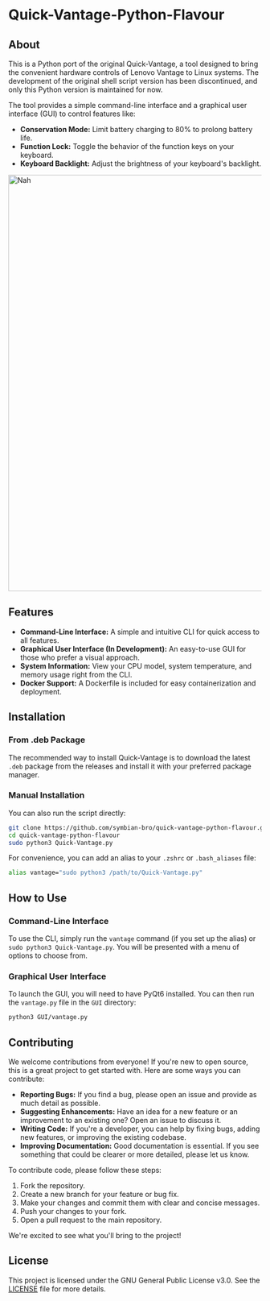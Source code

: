 # Quick-Vantage-Python-Flavour

## About

This is a Python port of the original Quick-Vantage, a tool designed to bring the convenient hardware controls of Lenovo Vantage to Linux systems. The development of the original shell script version has been discontinued, and only this Python version is maintained for now.

The tool provides a simple command-line interface and a graphical user interface (GUI) to control features like:

  * **Conservation Mode:** Limit battery charging to 80% to prolong battery life.
  * **Function Lock:** Toggle the behavior of the function keys on your keyboard.
  * **Keyboard Backlight:** Adjust the brightness of your keyboard's backlight.

<img width="1242" height="827" alt="Nah" src="[https://github.com/user-attachments/assets/16126aa5-37b2-4f46-9a98-d0708d0284df](https://github.com/user-attachments/assets/16126aa5-37b2-4f46-9a98-d0708d0284df)">

## Features

  * **Command-Line Interface:** A simple and intuitive CLI for quick access to all features.
  * **Graphical User Interface (In Development):** An easy-to-use GUI for those who prefer a visual approach.
  * **System Information:** View your CPU model, system temperature, and memory usage right from the CLI.
  * **Docker Support:** A Dockerfile is included for easy containerization and deployment.

## Installation

### From .deb Package

The recommended way to install Quick-Vantage is to download the latest `.deb` package from the releases and install it with your preferred package manager.

### Manual Installation

You can also run the script directly:

```bash
git clone https://github.com/symbian-bro/quick-vantage-python-flavour.git
cd quick-vantage-python-flavour
sudo python3 Quick-Vantage.py
```

For convenience, you can add an alias to your `.zshrc` or `.bash_aliases` file:

```bash
alias vantage="sudo python3 /path/to/Quick-Vantage.py"
```

## How to Use

### Command-Line Interface

To use the CLI, simply run the `vantage` command (if you set up the alias) or `sudo python3 Quick-Vantage.py`. You will be presented with a menu of options to choose from.

### Graphical User Interface

To launch the GUI, you will need to have PyQt6 installed. You can then run the `vantage.py` file in the `GUI` directory:

```bash
python3 GUI/vantage.py
```

## Contributing

We welcome contributions from everyone\! If you're new to open source, this is a great project to get started with. Here are some ways you can contribute:

  * **Reporting Bugs:** If you find a bug, please open an issue and provide as much detail as possible.
  * **Suggesting Enhancements:** Have an idea for a new feature or an improvement to an existing one? Open an issue to discuss it.
  * **Writing Code:** If you're a developer, you can help by fixing bugs, adding new features, or improving the existing codebase.
  * **Improving Documentation:** Good documentation is essential. If you see something that could be clearer or more detailed, please let us know.

To contribute code, please follow these steps:

1.  Fork the repository.
2.  Create a new branch for your feature or bug fix.
3.  Make your changes and commit them with clear and concise messages.
4.  Push your changes to your fork.
5.  Open a pull request to the main repository.

We're excited to see what you'll bring to the project\!

## License

This project is licensed under the GNU General Public License v3.0. See the [LICENSE](https://www.google.com/search?q=LICENSE) file for more details.

